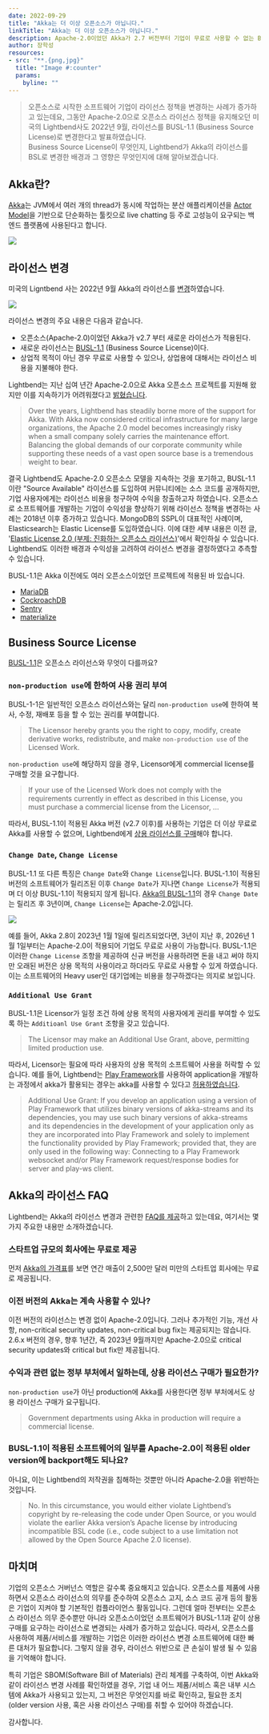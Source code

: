 ```yaml
---
date: 2022-09-29
title: "Akka는 더 이상 오픈소스가 아닙니다."
linkTitle: "Akka는 더 이상 오픈소스가 아닙니다."
description: Apache-2.0이었던 Akka가 2.7 버전부터 기업이 무료로 사용할 수 없는 BSL로 라이선스 정책을 변경하였습니다. 
author: 장학성
resources:
- src: "**.{png,jpg}"
  title: "Image #:counter"
  params:
    byline: ""
---
```


> 오픈소스로 시작한 소프트웨어 기업이 라이선스 정책을 변경하는 사례가 증가하고 있는데요, 그동안 Apache-2.0으로 오픈소스 라이선스 정책을 유지해오던 미국의 Lightbend사도 2022년 9월, 라이선스를 BUSL-1.1 (Business Source License)로 변경한다고 발표하였습니다.  
> Business Source License이 무엇인지, Lightbend가 Akka의 라이선스를 BSL로 변경한 배경과 그 영향은 무엇인지에 대해 알아보겠습니다. 

## Akka란? 

[Akka](https://github.com/akka/akka)는 JVM에서 여러 개의 thread가 동시에 작업하는 분산 애플리케이션을 [Actor Model](https://doc.akka.io/docs/akka/current/typed/guide/actors-intro.html)을 기반으로 단순화하는 툴킷으로 live chatting 등 주로 고성능이 요구되는 백엔드 플랫폼에 사용된다고 합니다. 

![](./featured_akka.png)

## 라이선스 변경

미국의 Ligntbend 사는 2022년 9월 Akka의 라이선스를 [변경](https://akka.io/)하였습니다. 

![](./akka_license_change.png)

라이선스 변경의 주요 내용은 다음과 같습니다. 

- 오픈소스(Apache-2.0)이었던 Akka가 v2.7 부터 새로운 라이선스가 적용된다. 
- 새로운 라이선스는 [BUSL-1.1](https://spdx.org/licenses/BUSL-1.1.html) (Business Source License)이다. 
- 상업적 목적이 아닌 경우 무료로 사용할 수 있으나, 상업용에 대해서는 라이선스 비용을 지불해야 한다. 

Lightbend는 지난 십여 년간 Apache-2.0으로 Akka 오픈소스 프로젝트를 지원해 왔지만 이를 지속하기가 어려워졌다고 [밝혔습니다](https://www.lightbend.com/blog/why-we-are-changing-the-license-for-akka). 

> Over the years, Lightbend has steadily borne more of the support for Akka. With Akka now considered critical infrastructure for many large organizations, the Apache 2.0 model becomes increasingly risky when a small company solely carries the maintenance effort. Balancing the global demands of our corporate community while supporting these needs of a vast open source base is a tremendous weight to bear.

결국 Lightbend도 Apache-2.0 오픈소스 모델을 지속하는 것을 포기하고, BUSL-1.1이란 "Source Available" 라이선스를 도입하여 커뮤니티에는 소스 코드를 공개하지만, 기업 사용자에게는 라이선스 비용을 청구하여 수익을 창출하고자 하였습니다. 오픈소스로 소프트웨어를 개발하는 기업이 수익성을 향상하기 위해 라이선스 정책을 변경하는 사례는 2018년 이후 증가하고 있습니다. MongoDB의 SSPL이 대표적인 사례이며, Elasticsearch는 Elastic License를 도입하였습니다. 이에 대한 세부 내용은 이전 글, '[Elastic License 2.0 (부제: 진화하는 오픈소스 라이선스)](https://devocean.sk.com/opensource/techBoardDetail.do?ID=163055)'에서 확인하실 수 있습니다. Lightbend도 이러한 배경과 수익성을 고려하여 라이선스 변경을 결정하였다고 추측할 수 있습니다. 

BUSL-1.1은 Akka 이전에도 여러 오픈소스이었던 프로젝트에 적용된 바 있습니다. 
- [MariaDB](https://mariadb.com/bsl-faq-mariadb/)
- [CockroachDB](https://www.cockroachlabs.com/blog/oss-relicensing-cockroachdb/)
- [Sentry](https://blog.sentry.io/2019/11/06/relicensing-sentry/)
- [materialize](https://github.com/MaterializeInc/materialize/blob/main/LICENSE)



## Business Source License

[BUSL-1.1](https://spdx.org/licenses/BUSL-1.1.html)은 오픈소스 라이선스와 무엇이 다를까요? 

###  `non-production use`에 한하여 사용 권리 부여

BUSL-1-1은 일반적인 오픈소스 라이선스와는 달리 `non-production use`에 한하여 복사, 수정, 재배포 등을 할 수 있는 권리를 부여합니다.

> The Licensor hereby grants you the right to copy, modify, create derivative works, redistribute, and make `non-production use` of the Licensed Work. 

`non-production use`에 해당하지 않을 경우, Licensor에게 commercial license를 구매할 것을 요구합니다. 

> If your use of the Licensed Work does not comply with the requirements currently in effect as described in this License, you must purchase a commercial license from the Licensor, ...

따라서, BUSL-1.1이 적용된 Akka 버전 (v2.7 이후)를 사용하는 기업은 더 이상 무료로 Akka를 사용할 수 없으며, Lightbend에게 [상용 라이선스를 구매](https://www.lightbend.com/akka#pricing)해야 합니다. 

###  `Change Date`, `Change License`

BUSL-1.1 또 다른 특징은 `Change Date`와 `Change License`입니다. BUSL-1.1이 적용된 버전의 소프트웨어가 릴리즈된 이후 `Change Date`가 지나면 `Change License`가 적용되며 더 이상 BUSL-1.1이 적용되지 않게 됩니다. [Akka의 BUSL-1.1](https://www.lightbend.com/akka/license)의 경우 `Change Date`는 릴리즈 후 3년이며, `Change License`는 Apache-2.0입니다. 

![](./akka_busl.png)

예를 들어, Akka 2.8이 2023년 1월 1일에 릴리즈되었다면, 3년이 지난 후, 2026년 1월 1일부터는 Apache-2.0이 적용되어 기업도 무료로 사용이 가능합니다. BUSL-1.1은 이러한 `Change License` 조항을 제공하여 신규 버전을 사용하려면 돈을 내고 써야 하지만 오래된 버전은 상용 목적의 사용이라고 하더라도 무료로 사용할 수 있게 하였습니다. 이는 소프트웨어의 Heavy user인 대기업에는 비용을 청구하겠다는 의지로 보입니다. 

### `Additional Use Grant`

BUSL-1.1은 Licensor가 일정 조건 하에 상용 목적의 사용자에게 권리를 부여할 수 있도록 하는 `Additioanl Use Grant` 조항을 갖고 있습니다. 

> The Licensor may make an Additional Use Grant, above, permitting limited production use.

따라서, Licensor는 필요에 따라 사용자의 상용 목적의 소프트웨어 사용을 허락할 수 있습니다. 예를 들어, Lightbend는 [Play Framework](https://www.playframework.com/)를 사용하여 application을 개발하는 과정에서 akka가 활용되는 경우는 akka를 사용할 수 있다고 [허용하였습니다](https://www.lightbend.com/akka/license). 

> Additional Use Grant:	If you develop an application using a version of Play Framework that utilizes binary versions of akka-streams and its dependencies, you may use such binary versions of akka-streams and its dependencies in the development of your application only as they are incorporated into Play Framework and solely to implement the functionality provided by Play Framework; provided that, they are only used in the following way: Connecting to a Play Framework websocket and/or Play Framework request/response bodies for server and play-ws client.

## Akka의 라이선스 FAQ

Lightbend는 Akka의 라이선스 변경과 관련한 [FAQ를 제공](https://www.lightbend.com/akka/license-faq)하고 있는데요, 여기서는 몇 가지 주요한 내용만 소개하겠습니다. 

### 스타트업 규모의 회사에는 무료로 제공

먼저 [Akka의 가격표](https://www.lightbend.com/akka#pricing)를 보면 연간 매출이 2,500만 달러 미만의 스타트업 회사에는 무료로 제공됩니다. 

### 이전 버전의 Akka는 계속 사용할 수 있나? 

이전 버전의 라이선스는 변경 없이 Apache-2.0입니다. 그러나 추가적인 기능, 개선 사항, non-critical security updates, non-critical bug fix는 제공되지는 않습니다. 2.6.x 버전의 경우, 향후 1년간, 즉 2023년 9월까지만 Apache-2.0으로 critical security updates와 critical but fix만 제공됩니다. 

### 수익과 관련 없는 정부 부처에서 일하는데, 상용 라이선스 구매가 필요한가? 

`non-production use`가 아닌 production에 Akka를 사용한다면 정부 부처에서도 상용 라이선스 구매가 요구됩니다. 

> Government departments using Akka in production will require a commercial license.

### BUSL-1.1이 적용된 소프트웨어의 일부를 Apache-2.0이 적용된 older version에 backport해도 되나요? 

아니요, 이는 Lightbend의 저작권을 침해하는 것뿐만 아니라 Apache-2.0을 위반하는 것입니다. 

> No. In this circumstance, you would either violate Lightbend’s copyright by re-releasing the code under Open Source, or you would violate the earlier Akka version’s Apache license by introducing incompatible BSL code (i.e., code subject to a use limitation not allowed by the Open Source Apache 2.0 license).


## 마치며

기업의 오픈소스 거버넌스 역할은 갈수록 중요해지고 있습니다. 오픈소스를 제품에 사용하면서 오픈소스 라이선스의 의무를 준수하여 오픈소스 고지, 소스 코드 공개 등의 활동은 기업이 지켜야 할 기본적인 컴플라이언스 활동입니다. 그런데 얼마 전부터는 오픈소스 라이선스 의무 준수뿐만 아니라 오픈소스이었던 소프트웨어가 BUSL-1.1과 같이 상용 구매를 요구하는 라이선스로 변경되는 사례가 증가하고 있습니다. 따라서, 오픈소스를 사용하여 제품/서비스를 개발하는 기업은 이러한 라이선스 변경 소프트웨어에 대한 빠른 대처가 필요합니다. 그렇지 않을 경우, 라이선스 위반으로 큰 손실이 발생 될 수 있음을 기억해야 합니다. 

특히 기업은 SBOM(Software Bill of Materials) 관리 체계를 구축하여, 이번 Akka와 같이 라이선스 변경 사례를 확인하였을 경우, 기업 내 어느 제품/서비스 혹은 내부 시스템에 Akka가 사용되고 있는지, 그 버전은 무엇인지를 바로 확인하고, 필요한 조치 (older version 사용, 혹은 사용 라이선스 구매)를 취할 수 있어야 하겠습니다. 

감사합니다. 


